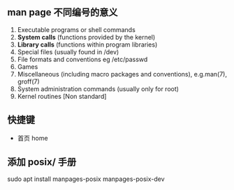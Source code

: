 ## man page 不同编号的意义

1. Executable programs or shell commands
2. **System calls** (functions provided by the kernel)
3. **Library calls** (functions within program libraries)
4. Special files (usually found in /dev)
5. File formats and conventions eg /etc/passwd
6. Games
7. Miscellaneous  (including  macro  packages  and  conventions),  e.g.man(7), groff(7)
8. System administration commands (usually only for root)
9. Kernel routines [Non standard]

## 快捷键

- 首页 home

## 添加 posix/ 手册

sudo apt install manpages-posix manpages-posix-dev
